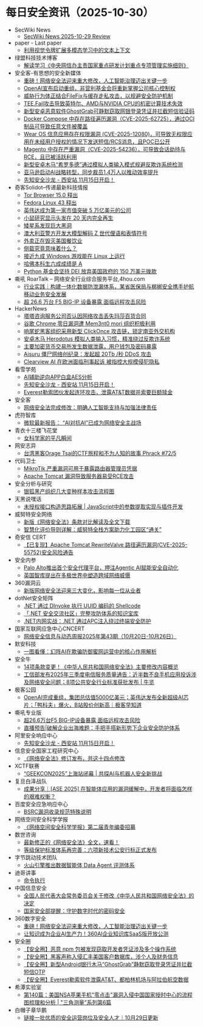 # 每日安全资讯（2025-10-30）

- SecWiki News
  - [SecWiki News 2025-10-29 Review](http://www.sec-wiki.com/?2025-10-29)
- paper - Last paper
  - [利用视觉令牌扩展多模态学习中的文本上下文](https://paper.seebug.org/3405/)
- 绿盟科技技术博客
  - [解读学习《中央网信办主责国家重点研发计划重点专项管理实施细则》](https://blog.nsfocus.net/%e8%a7%a3%e8%af%bb%e5%ad%a6%e4%b9%a0%e3%80%8a%e4%b8%ad%e5%a4%ae%e7%bd%91%e4%bf%a1%e5%8a%9e%e4%b8%bb%e8%b4%a3%e5%9b%bd%e5%ae%b6%e9%87%8d%e7%82%b9%e7%a0%94%e5%8f%91%e8%ae%a1%e5%88%92%e9%87%8d%e7%82%b9/)
- 安全客-有思想的安全新媒体
  - [重磅！网络安全法迎来重大修改，人工智能治理迈出关键一步](https://www.anquanke.com/post/id/312934)
  - [OpenAI宣布启动重组，非营利基金会将重新掌握公司核心控制权](https://www.anquanke.com/post/id/312864)
  - [威胁行为体正结合FileFix与缓存走私攻击，以规避安全防护机制](https://www.anquanke.com/post/id/312867)
  - [TEE.Fail攻击导致英特尔、AMD与NVIDIA CPU的机密计算技术失效](https://www.anquanke.com/post/id/312872)
  - [新型安卓恶意软件GhostGrab可静默窃取网银登录凭证并拦截短信验证码](https://www.anquanke.com/post/id/312878)
  - [Docker Compose 中存在路径遍历漏洞（CVE-2025-62725），通过OCI制品可导致任意文件被覆盖](https://www.anquanke.com/post/id/312882)
  - [Wear OS 信息应用存在权限漏洞 (CVE-2025-12080)，可导致无权限应用在未经用户授权的情况下发送短信/RCS消息，且POC已公开](https://www.anquanke.com/post/id/312885)
  - [Magento 中存在严重漏洞（CVE-2025-54236），可导致会话劫持与RCE，且已被活跃利用](https://www.anquanke.com/post/id/312888)
  - [新型安卓木马“希罗多德”通过模拟人类输入模式规避反欺诈系统检测](https://www.anquanke.com/post/id/312891)
  - [亚马逊启动AI战略转型，同步裁员1.4万人以推动效率提升](https://www.anquanke.com/post/id/312861)
  - [先知安全沙龙 - 西安站 11月15日开启！](https://www.anquanke.com/post/id/312896)
- 奇客Solidot–传递最新科技情报
  - [Tor Browser 15.0 释出](https://www.solidot.org/story?sid=82673)
  - [Fedora Linux 43 释出](https://www.solidot.org/story?sid=82672)
  - [英伟达成为第一家市值突破 5 万亿美元的公司](https://www.solidot.org/story?sid=82671)
  - [小鼠研究显示头发在 20 天内完全再生](https://www.solidot.org/story?sid=82670)
  - [矮星系发现巨大黑洞](https://www.solidot.org/story?sid=82669)
  - [澳大利亚警方开发大模型解码 Z 世代俚语和表情符号](https://www.solidot.org/story?sid=82668)
  - [外卖正在毁灭美国餐饮业](https://www.solidot.org/story?sid=82667)
  - [侧载究竟意味着什么？](https://www.solidot.org/story?sid=82666)
  - [接近九成 Windows 游戏能在 Linux 上运行](https://www.solidot.org/story?sid=82665)
  - [哈佛本科生六成成绩是 A](https://www.solidot.org/story?sid=82664)
  - [Python 基金会坚持 DEI 放弃美国政府的 150 万美元拨款](https://www.solidot.org/story?sid=82663)
- 嘶吼 RoarTalk – 网络安全行业综合服务平台,4hou.com
  - [行业实践｜构建一体化数据防泄漏体系，某省医保局与梆梆安全携手护航移动业务安全发展](https://www.4hou.com/posts/wxWm)
  - [超 26.6 万台 F5 BIG-IP 设备暴露 面临远程攻击风险](https://www.4hou.com/posts/1M83)
- HackerNews
  - [塔塔咨询服务公司否认因网络攻击丢失玛莎百货合同](https://hackernews.cc/archives/61309)
  - [谷歌 Chrome 零日漏洞遭 Mem3nt0 mori 组织积极利用](https://hackernews.cc/archives/61306)
  - [响尾蛇黑客组织采用新型 ClickOnce 攻击链，锁定南亚外交机构](https://hackernews.cc/archives/61304)
  - [安卓木马 Herodotus 模拟人类输入习惯，精准绕过反欺诈系统](https://hackernews.cc/archives/61302)
  - [主要加密货币交易所发生数据泄露，用户钱包及密码暴露](https://hackernews.cc/archives/61300)
  - [Aisuru 僵尸网络创纪录：发起超 20Tb /秒 DDoS 攻击](https://hackernews.cc/archives/61297)
  - [Clearview AI 在欧洲面临刑事起诉 被指控大规模侵犯隐私](https://hackernews.cc/archives/61292)
- 看雪学苑
  - [AI辅助逆向APP白盒AES分析](https://mp.weixin.qq.com/s?__biz=MjM5NTc2MDYxMw==&mid=2458602868&idx=1&sn=8a9a6507a73d998e0ebb6f0a5f787fa0)
  - [先知安全沙龙 - 西安站 11月15日开启！](https://mp.weixin.qq.com/s?__biz=MjM5NTc2MDYxMw==&mid=2458602868&idx=2&sn=551be9dcef3a07004481d438b8c89354)
  - [Everest勒索团伙发起连环攻击，泄露AT&T数据并索要巨额赎金](https://mp.weixin.qq.com/s?__biz=MjM5NTc2MDYxMw==&mid=2458602868&idx=3&sn=b7122d5054548a62a1c00bf94653eb8d)
- 安全客
  - [网络安全法完成修改：明确人工智能支持与加强法律责任](https://mp.weixin.qq.com/s?__biz=MzA5ODA0NDE2MA==&mid=2649789260&idx=1&sn=4b96b4738402e339ec385926c1c69479)
- 虎符智库
  - [微软最新报告： “AI对抗AI”已成为网络安全主战场](https://mp.weixin.qq.com/s?__biz=MzIwNjYwMTMyNQ==&mid=2247493527&idx=1&sn=bf612496df49686508e258c234456a55)
- 青衣十三楼飞花堂
  - [女科学家的平凡瞬间](https://mp.weixin.qq.com/s?__biz=MzUzMjQyMDE3Ng==&mid=2247488737&idx=1&sn=fedda3f57c3e4411f085cbd984c0e3cc)
- 网安志异
  - [台湾黑客Orage Tsai的CTF旅程和不为人知的故事 Phrack #72/5](https://mp.weixin.qq.com/s?__biz=MzAxNzYyNzMyNg==&mid=2664232782&idx=1&sn=6670fc4268ca25fdefbd157ebfb23a73)
- 代码卫士
  - [MikroTik 严重漏洞可用于暴露路由器管理员凭据](https://mp.weixin.qq.com/s?__biz=MzI2NTg4OTc5Nw==&mid=2247524305&idx=1&sn=60cf6de2e02ede50696541627d839f18)
  - [Apache Tomcat 漏洞导致服务器易受RCE攻击](https://mp.weixin.qq.com/s?__biz=MzI2NTg4OTc5Nw==&mid=2247524305&idx=2&sn=151df83a78bc5a9f5351bf4c295a1d03)
- 安全分析与研究
  - [银狐黑产组织几大变种样本攻击流程图](https://mp.weixin.qq.com/s?__biz=MzA4ODEyODA3MQ==&mid=2247493977&idx=1&sn=fcb80043411219a24385cce29a87f8bf)
- 天黑说嘿话
  - [未授权接口构造思路拓展 | JavaScript中的参数提取实现与插件开发](https://mp.weixin.qq.com/s?__biz=MzI5NTQ5MTAzMA==&mid=2247484902&idx=1&sn=b0e45329c936ae41173705e04e0f30d1)
- 威努特安全网络
  - [新版《网络安全法》条款对比解读及全文下载](https://mp.weixin.qq.com/s?__biz=MzAwNTgyODU3NQ==&mid=2651136919&idx=1&sn=0caa3528851d3cd41acc2d06a9825f90)
  - [智慧化评价导则详解：威努特全栈方案助力化工园区“通关”](https://mp.weixin.qq.com/s?__biz=MzAwNTgyODU3NQ==&mid=2651136879&idx=1&sn=37f0ea12bb62654ef72d8ca22dd59bec)
- 奇安信 CERT
  - [【已复现】Apache Tomcat RewriteValve 路径遍历漏洞(CVE-2025-55752)安全风险通告](https://mp.weixin.qq.com/s?__biz=MzU5NDgxODU1MQ==&mid=2247504071&idx=1&sn=3452fa2a86bf741b6d8c06e44929d62b)
- 安全内参
  - [Palo Alto推出首个安全代理平台，押注Agentic AI赋能安全自动化](https://mp.weixin.qq.com/s?__biz=MzI4NDY2MDMwMw==&mid=2247515141&idx=1&sn=4813ff990fcdf0efc6af1c1288be2e2b)
  - [英国智库提出在多极世界中塑造跨域网络威慑](https://mp.weixin.qq.com/s?__biz=MzI4NDY2MDMwMw==&mid=2247515141&idx=2&sn=f78d23fd2c5c035eecbace268ba96858)
- 360漏洞云
  - [新版网络安全法迎来三大变化，影响每一位从业者](https://mp.weixin.qq.com/s?__biz=Mzg5MTc5Mzk2OA==&mid=2247503836&idx=1&sn=de7c5d844eb457cbaa3700f6821e1eae)
- dotNet安全矩阵
  - [.NET 通过 DInvoke 执行 UUID 编码的 Shellcode](https://mp.weixin.qq.com/s?__biz=MzUyOTc3NTQ5MA==&mid=2247500871&idx=1&sn=2c401cec82e88b9fa29e20372252bacd)
  - [「.NET 安全交流社区」完整攻防体系的知识宝库](https://mp.weixin.qq.com/s?__biz=MzUyOTc3NTQ5MA==&mid=2247500871&idx=2&sn=05d4ab099b4f9881b43345c9ca940831)
  - [.NET内网实战：.NET 通过APC注入绕过终端安全防护](https://mp.weixin.qq.com/s?__biz=MzUyOTc3NTQ5MA==&mid=2247500871&idx=3&sn=e7be94506ef53d3783cf42fdaf398bba)
- 国家互联网应急中心CNCERT
  - [网络安全信息与动态周报2025年第43期（10月20日-10月26日）](https://mp.weixin.qq.com/s?__biz=MzIwNDk0MDgxMw==&mid=2247500784&idx=1&sn=4f8775108068c873e724a3ab479a300d)
- 默安科技
  - [一图看懂：幻阵AI在欺骗防御蜜网运营中的核心作用解析](https://mp.weixin.qq.com/s?__biz=MzIzODQxMjM2NQ==&mid=2247501420&idx=1&sn=76907a1eba820901e0a71852d3bd1636)
- 安全牛
  - [14项条款变更！《中华人民共和国网络安全法》主要修改内容概览](https://mp.weixin.qq.com/s?__biz=MjM5Njc3NjM4MA==&mid=2651139181&idx=1&sn=7760c8073bc58998eab30a2605027c6d)
  - [工信部发布2025年三季度电信服务质量通告：近半数不良手机应用投诉涉及网络安全问题；8项公共安全行业标准获批发布 | 牛览](https://mp.weixin.qq.com/s?__biz=MjM5Njc3NjM4MA==&mid=2651139181&idx=2&sn=59a8d366456adbe2456648f53ff731ee)
- 极客公园
  - [OpenAI完成重组，集团总估值5000亿美元；英伟达发布全新超级AI芯片；「鸭科夫」爆火，B站股价创新高｜极客早知道](https://mp.weixin.qq.com/s?__biz=MTMwNDMwODQ0MQ==&mid=2653089477&idx=1&sn=677517184f4142ec1f263e806a58ba60)
- 嘶吼专业版
  - [超26.6万台F5 BIG-IP设备暴露 面临远程攻击风险](https://mp.weixin.qq.com/s?__biz=MzI0MDY1MDU4MQ==&mid=2247585062&idx=1&sn=4ddffa8baa394ec9f3d0103ad196d57c)
  - [直播预告|破解企业出海难题：手把手搭新形势下企业安全防护体系](https://mp.weixin.qq.com/s?__biz=MzI0MDY1MDU4MQ==&mid=2247585062&idx=2&sn=7bf08934129079c8272c6dd129302408)
- 阿里安全响应中心
  - [先知安全沙龙 - 西安站 11月15日开启！](https://mp.weixin.qq.com/s?__biz=MzIxMjEwNTc4NA==&mid=2652998210&idx=1&sn=c32eb734db0a2b21f4a538eb020810ab)
- 信息安全国家工程研究中心
  - [《网络安全法》修订发布，共这十四点修改](https://mp.weixin.qq.com/s?__biz=MzU5OTQ0NzY3Ng==&mid=2247501400&idx=1&sn=4f3f45431982084d8f90376ce08b5ec4)
- XCTF联赛
  - [“GEEKCON2025”上海站闭幕 | 共探AI与机器人安全新挑战](https://mp.weixin.qq.com/s?__biz=MjM5NDU3MjExNw==&mid=2247516034&idx=1&sn=20e5018a19b4d75815775091c7a84b8f)
- 复旦白泽战队
  - [成果分享｜[ASE 2025] 在智能体应用的漏洞缓解中，开发者将面临怎样的艰难权衡？](https://mp.weixin.qq.com/s?__biz=MzU4NzUxOTI0OQ==&mid=2247496482&idx=1&sn=6e40c6687b9958a37c6a07a49f55d286)
- 百度安全应急响应中心
  - [BSRC漏洞收录规范特殊说明](https://mp.weixin.qq.com/s?__biz=MzA4ODc0MTIwMw==&mid=2652543228&idx=1&sn=15d7ca8083048573096109f3848e060a)
- 网络空间安全科学学报
  - [《网络空间安全科学学报》第二届青年编委招募](https://mp.weixin.qq.com/s?__biz=MzI0NjU2NDMwNQ==&mid=2247506035&idx=1&sn=3b9fc774be2825a4e65b225b9f3b3e7c)
- 数世咨询
  - [最新修正的《网络安全法》全文，速看！](https://mp.weixin.qq.com/s?__biz=MzkxNzA3MTgyNg==&mid=2247540644&idx=1&sn=2750b46647fcfa8da2638decd936fa24)
  - [等级保护标准体系再完善：六项新技术公安行标正式发布](https://mp.weixin.qq.com/s?__biz=MzkxNzA3MTgyNg==&mid=2247540644&idx=2&sn=27e7234a3d1752d751ac7df422079bbd)
- 字节跳动技术团队
  - [火山引擎推出数据智能体 Data Agent 评测体系](https://mp.weixin.qq.com/s?__biz=MzI1MzYzMjE0MQ==&mid=2247517270&idx=1&sn=cf2cbf25c44d4dc400847cd149dfb4db)
- 迪哥讲事
  - [命令执行](https://mp.weixin.qq.com/s?__biz=MzIzMTIzNTM0MA==&mid=2247498478&idx=1&sn=3e7df424e1fd0324097c5570ea0671e7)
- 中国信息安全
  - [全国人民代表大会常务委员会关于修改《中华人民共和国网络安全法》的决定](https://mp.weixin.qq.com/s?__biz=MzA5MzE5MDAzOA==&mid=2664252012&idx=1&sn=cc87586ac40cda54236e4e1609c0b9cf)
  - [国家安全部提醒：守护数字时代的密码安全](https://mp.weixin.qq.com/s?__biz=MzA5MzE5MDAzOA==&mid=2664252012&idx=2&sn=94d4567c965ba52edf00822fa9e35f01)
- 360数字安全
  - [重磅！网络安全法迎来重大修改，人工智能治理迈出关键一步](https://mp.weixin.qq.com/s?__biz=MzA4MTg0MDQ4Nw==&mid=2247582664&idx=1&sn=b750b738b26fb6fd4108722c187473a0)
  - [让知识成为企业AI生产力！360AI企业知识库SaaS版开放公测](https://mp.weixin.qq.com/s?__biz=MzA4MTg0MDQ4Nw==&mid=2247582664&idx=2&sn=966d6d246651e8d9cca5be41a4cb2bc6)
- 安全圈
  - [【安全圈】恶意 npm 包被发现窃取开发者凭证涉及多个操作系统](https://mp.weixin.qq.com/s?__biz=MzIzMzE4NDU1OQ==&mid=2652072467&idx=1&sn=08d3b24eef55eb26c63ab41a2b9b6c89)
  - [【安全圈】黑客声称入侵汇丰美国客户数据库，涉个人及财务信息](https://mp.weixin.qq.com/s?__biz=MzIzMzE4NDU1OQ==&mid=2652072467&idx=2&sn=957b40408db849c7757b1d65a679045f)
  - [【安全圈】新型Android银行木马“GhostGrab”静默窃取登录凭证并拦截短信OTP](https://mp.weixin.qq.com/s?__biz=MzIzMzE4NDU1OQ==&mid=2652072467&idx=3&sn=562c565cac54ccdbfe72f4cd788093ff)
  - [【安全圈】Everest勒索软件泄露AT&T、都柏林机场与阿拉伯航空数据](https://mp.weixin.qq.com/s?__biz=MzIzMzE4NDU1OQ==&mid=2652072467&idx=4&sn=de2bd3d211646a1347bfd935249041d2)
- 希潭实验室
  - [第140篇：美国NSA苹果手机"零点击"漏洞入侵中国国家授时中心的流程图梳理和分析 | "三角测量"系列第6篇](https://mp.weixin.qq.com/s?__biz=MzkzMjI1NjI3Ng==&mid=2247487906&idx=1&sn=0ce66c1d60e3ea87a264d1e7b4200824)
- 白帽子章华鹏
  - [链接一批优质的安全运营岗位及安全人才｜10月29日更新](https://mp.weixin.qq.com/s?__biz=MzIyOTAxOTYwMw==&mid=2650238013&idx=1&sn=cee1997cab0b12ea9ea9e8a8b35b542d)
